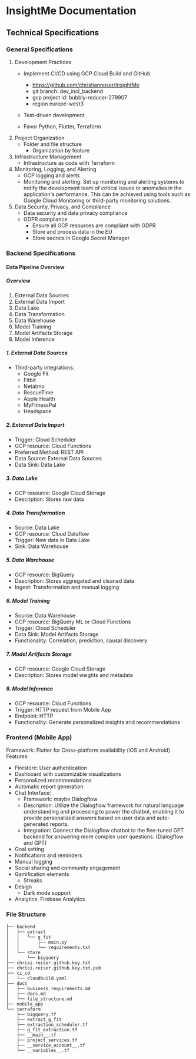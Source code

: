 InsightMe Documentation
=======================

Technical Specifications
------------------------
### General Specifications
1.  Development Practices
    -   Implement CI/CD using GCP Cloud Build and GitHub
        - https://github.com/christianreiser/InsightMe
        - git branch: dev_incl_backend
        - gcp project id: bubbly-reducer-279907
        - region europe-west3
        
    -   Test-driven development
    -   Favor Python, Flutter, Terraform
2.  Project Organization
    -   Folder and file structure
        -   Organization by feature
3.  Infrastructure Management
    -   Infrastructure as code with Terraform
4.  Monitoring, Logging, and Alerting
    -   GCP logging and alerts
    -   Monitoring and alerting: Set up monitoring and alerting systems to notify the development team of critical issues or anomalies in the application's performance. This can be achieved using tools such as Google Cloud Monitoring or third-party monitoring solutions.
5.  Data Security, Privacy, and Compliance
    -   Data security and data privacy compliance
    -   GDPR compliance
        -   Ensure all GCP resources are compliant with GDPR
        -   Store and process data in the EU
        -   Store secrets in Google Secret Manager
### Backend Specifications
#### Data Pipeline Overview
##### Overview

1.  External Data Sources
2.  External Data Import
3.  Data Lake
4.  Data Transformation
5.  Data Warehouse
6.  Model Training
7.  Model Artifacts Storage
8.  Model Inference

##### 1\. External Data Sources

-   Third-party integrations:
    -   Google Fit
    -   Fitbit
    -   Netatmo
    -   RescueTime
    -   Apple Health
    -   MyFitnessPal
    -   Headspace

##### 2\. External Data Import

-   Trigger: Cloud Scheduler
-   GCP resource: Cloud Functions
-   Preferred Method: REST API
-   Data Source: External Data Sources
-   Data Sink: Data Lake

##### 3\. Data Lake

-   GCP resource: Google Cloud Storage
-   Description: Stores raw data

##### 4\. Data Transformation

-   Source: Data Lake
-   GCP resource: Cloud Dataflow
-   Trigger: New data in Data Lake
-   Sink: Data Warehouse

##### 5\. Data Warehouse

-   GCP resource: BigQuery
-   Description: Stores aggregated and cleaned data
-   Ingest: Transformation and manual logging

##### 6\. Model Training

-   Source: Data Warehouse
-   GCP resource: BigQuery ML or Cloud Functions
-   Trigger: Cloud Scheduler
-   Data Sink: Model Artifacts Storage
-   Functionality: Correlation, prediction, causal discovery

##### 7\. Model Artifacts Storage

-   GCP resource: Google Cloud Storage
-   Description: Stores model weights and metadata

##### 8\. Model Inference

-   GCP resource: Cloud Functions
-   Trigger: HTTP request from Mobile App
-   Endpoint: HTTP
-   Functionality: Generate personalized insights and recommendations

### Frontend (Mobile App)

Framework: Flutter for Cross-platform availability (iOS and Android)
Features:
-   Firestore: User authentication
-   Dashboard with customizable visualizations
-   Personalized recommendations
-   Automatic report generation
-   Chat Interface:
    -   Framework: maybe Dialogflow
    -   Description: Utilize the Dialogflow framework for natural language understanding and processing to power the chatbot, enabling it to provide personalized answers based on user data and auto-generated reports.
    -   Integration: Connect the Dialogflow chatbot to the fine-tuned GPT backend for answering more complex user questions.
         (Dialogflow and GPT)
-   Goal setting
-   Notifications and reminders
-   Manual logging
-   Social sharing and community engagement
-   Gamification elements
    -   Streaks
-   Design
    -   Dark mode support
-   Analytics: Firebase Analytics

### File Structure
```
├── backend
│   ├── extract
│   │   └── g_fit
│   │       ├── main.py
│   │       └── requirements.txt
│   └── store
│       └── bigquery
├── chrisi.reiser.github.key.txt
├── chrisi.reiser.github.key.txt.pub
├── ci_cd
│   └── cloudbuild.yaml
├── docs
│   ├── business_requirements.md
│   ├── docs.md
│   └── file_structure.md
├── mobile_app
└── terraform
    ├── bigquery.tf
    ├── extract_g_fit
    ├── extraction_scheduler.tf
    ├── g_fit_extraction.tf
    ├── __main__.tf
    ├── project_services.tf
    ├── __service_account__.tf
    └── __variables__.tf
```